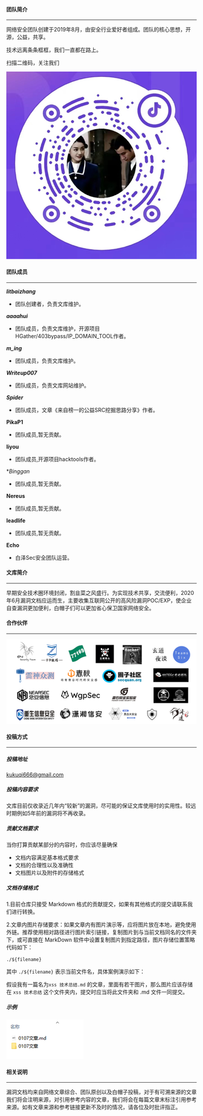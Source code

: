 #### 团队简介

------

网络安全团队创建于2019年8月，由安全行业爱好者组成。团队的核心思想，开源，公益，共享。

技术远离条条框框，我们一直都在路上。

扫描二维码，关注我们

![抖音号](团队简介/抖音号.png)





#### 团队成员

------

***litbaizhang***

- 团队创建者，负责文库维护。


***aaaahui***

- 团队成员，负责文库维护，开源项目HGather/403bypass/IP_DOMAIN_TOOL作者。


***m_ing***

- 团队成员，负责文库维护。     

***Writeup007***

- 团队成员，负责文库网站维护。

***Spider***

- 团队成员，文章《来自榜一的公益SRC挖掘思路分享》作者。

**PikaP1**

- 团队成员,暂无贡献。

**liyou**

- 团队成员,开源项目hacktools作者。

**Binggan*

- 团队成员,暂无贡献。

**Nereus**

- 团队成员,暂无贡献。

  
**leadlife**

- 团队成员,暂无贡献。

**Echo**

- 白泽Sec安全团队运营。





#### 文库简介

------

早期安全技术圈环境封闭，割韭菜之风盛行。为实现技术共享，交流便利，2020年6月漏洞文档应运而生，主要收集互联网公开的高风险漏洞POC/EXP，使企业自查漏洞更加便利，白帽子们可以更加省心保卫国家网络安全。







#### 合作伙伴

------

![2021合作伙伴](团队简介/2021合作伙伴.png)



#### 投稿方式

------

##### 投稿地址

kukuqi666@gmail.com

##### 投稿内容要求

文库目前仅收录近几年内“较新”的漏洞，尽可能的保证文库使用时的实用性。较远时期例如5年前的漏洞将不再收录。

##### 贡献文档要求

当你打算贡献某部分的内容时，你应该尽量确保

- 文档内容满足基本格式要求
- 文档的合理性以及准确性
- 文档图片以及附件的存储格式

##### 文档存储格式

1.目前仓库只接受 Markdown 格式的贡献提交，如果有其他格式的提交请联系我们进行转换。

2.文章内图片存储要求：如果文章内有图片演示等，应将图片放在本地，避免使用外链。推荐使用相对路径进行图片索引链接，复制图片到与当前文档同名的文件夹下，或可直接在 MarkDown 软件中设置复制图片到指定路径，图片存储位置策略代码如下：

```
./${filename}
```

其中 `./${filename}` 表示当前文件名，具体案例演示如下：

假设我有一篇名为`xss 技术总结.md` 的文章，里面有若干图片，那么图片应该存储在 `xss 技术总结` 这个文件夹内，提交时应当将此文件夹和 .md 文件一同提交。

##### 示例

![示例](团队简介/示例.png)



#### 相关说明

------

漏洞文档均来自网络文章综合、团队原创以及白帽子投稿，对于有可溯来源的文章我们将会注明来源，对引用参考内容的文章，我们将会在每篇文章末标注引用参考来源。如有文章来源和参考链接更新不及时的情况，请各位及时批评指正。





